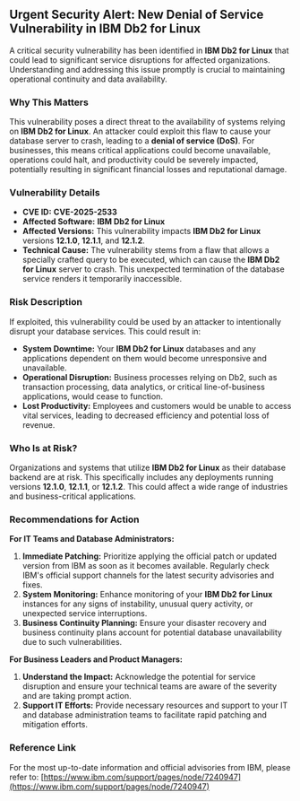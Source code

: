 ## Urgent Security Alert: New Denial of Service Vulnerability in **IBM Db2 for Linux**

A critical security vulnerability has been identified in **IBM Db2 for Linux** that could lead to significant service disruptions for affected organizations. Understanding and addressing this issue promptly is crucial to maintaining operational continuity and data availability.

### Why This Matters

This vulnerability poses a direct threat to the availability of systems relying on **IBM Db2 for Linux**. An attacker could exploit this flaw to cause your database server to crash, leading to a **denial of service (DoS)**. For businesses, this means critical applications could become unavailable, operations could halt, and productivity could be severely impacted, potentially resulting in significant financial losses and reputational damage.

### Vulnerability Details

*   **CVE ID:** **CVE-2025-2533**
*   **Affected Software:** **IBM Db2 for Linux**
*   **Affected Versions:** This vulnerability impacts **IBM Db2 for Linux** versions **12.1.0**, **12.1.1**, and **12.1.2**.
*   **Technical Cause:** The vulnerability stems from a flaw that allows a specially crafted query to be executed, which can cause the **IBM Db2 for Linux** server to crash. This unexpected termination of the database service renders it temporarily inaccessible.

### Risk Description

If exploited, this vulnerability could be used by an attacker to intentionally disrupt your database services. This could result in:

*   **System Downtime:** Your **IBM Db2 for Linux** databases and any applications dependent on them would become unresponsive and unavailable.
*   **Operational Disruption:** Business processes relying on Db2, such as transaction processing, data analytics, or critical line-of-business applications, would cease to function.
*   **Lost Productivity:** Employees and customers would be unable to access vital services, leading to decreased efficiency and potential loss of revenue.

### Who Is at Risk?

Organizations and systems that utilize **IBM Db2 for Linux** as their database backend are at risk. This specifically includes any deployments running versions **12.1.0**, **12.1.1**, or **12.1.2**. This could affect a wide range of industries and business-critical applications.

### Recommendations for Action

**For IT Teams and Database Administrators:**

1.  **Immediate Patching:** Prioritize applying the official patch or updated version from IBM as soon as it becomes available. Regularly check IBM's official support channels for the latest security advisories and fixes.
2.  **System Monitoring:** Enhance monitoring of your **IBM Db2 for Linux** instances for any signs of instability, unusual query activity, or unexpected service interruptions.
3.  **Business Continuity Planning:** Ensure your disaster recovery and business continuity plans account for potential database unavailability due to such vulnerabilities.

**For Business Leaders and Product Managers:**

1.  **Understand the Impact:** Acknowledge the potential for service disruption and ensure your technical teams are aware of the severity and are taking prompt action.
2.  **Support IT Efforts:** Provide necessary resources and support to your IT and database administration teams to facilitate rapid patching and mitigation efforts.

### Reference Link

For the most up-to-date information and official advisories from IBM, please refer to:
[https://www.ibm.com/support/pages/node/7240947](https://www.ibm.com/support/pages/node/7240947)